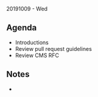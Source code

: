20191009 - Wed

## Agenda 

- Introductions 
- Review pull request guidelines 
- Review CMS RFC 

## Notes
- 
